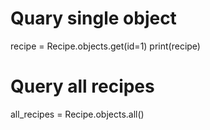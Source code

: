 # Quary single object

recipe = Recipe.objects.get(id=1)
print(recipe)

# Query all recipes

all_recipes = Recipe.objects.all()

